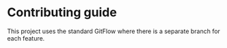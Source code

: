 
# Contributing guide

This project uses the standard GitFlow where there is a
separate branch for each feature.
